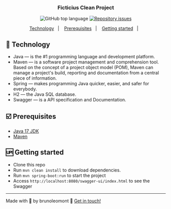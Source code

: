 <h3 align="center">
  Ficticius Clean Project
</h3>
<p align="center">
  <img alt="GitHub top language" src="https://img.shields.io/github/languages/top/brunoleomont/ficticius-clean.svg">
  
  <a href="https://github.com/brunoleomont/ficticius-clean/issues">
    <img alt="Repository issues" src="https://img.shields.io/github/issues/brunoleomont/ficticius-clean.svg">
  </a>
</p>

<p align="center">
  <a href="#rocket-technology">Technology</a>&nbsp;&nbsp;&nbsp;|&nbsp;&nbsp;&nbsp;
  <a href="#ballot_box_with_check-prerequisites">Prerequisites</a>&nbsp;&nbsp;&nbsp;|&nbsp;&nbsp;&nbsp;
  <a href="#up-getting-started">Getting started</a>&nbsp;&nbsp;&nbsp;|&nbsp;&nbsp;&nbsp;
</p>

## [](#technology):rocket: Technology
-  Java — is the #1 programming language and development platform.
-  Maven — is a software project management and comprehension tool. Based on the concept of a project object model (POM), Maven can manage a project's build, reporting and documentation from a central piece of information.
-  Spring — makes programming Java quicker, easier, and safer for everybody.
-  H2 — the Java SQL database.
-  Swagger — is a API specification and Documentation.

## [](#prerequisites):ballot_box_with_check: Prerequisites
-   [Java 17 JDK](https://www.oracle.com/java/technologies/javase/jdk17-archive-downloads.html)
-   [Maven](https://maven.apache.org/download.cgi)

## [](#getting-started):up: Getting started

-  Clone this repo
-  Run `mvn clean install` to download dependencies.
-  Run `mvn spring-boot:run` to start the project
-  Access `http://localhost:8080/swagger-ui/index.html` to see the Swagger

----------

Made with :blue_heart: by brunoleomont  👋  [Get in touch!](https://www.linkedin.com/in/brunoleomont/)
